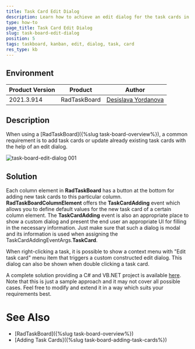 ```yaml
---
title: Task Card Edit Dialog  
description: Learn how to achieve an edit dialog for the task cards in the WinForms TaskBoard.
type: how-to
page_title: Task Card Edit Dialog
slug: task-board-edit-dialog
position: 5
tags: taskboard, kanban, edit, dialog, task, card 
res_type: kb
---
```



## Environment
|Product Version|Product|Author|
|----|----|----|
|2021.3.914|RadTaskBoard|[Desislava Yordanova](https://www.telerik.com/blogs/author/desislava-yordanova)|

## Description

When using a [RadTaskBoard]({%slug task-board-overview%}), a common requirement is to add task cards or update already existing task cards with the help of an edit dialog.

![task-board-edit-dialog 001](images/task-board-edit-dialog001.gif)

## Solution

Each column element in **RadTaskBoard** has a button at the bottom for adding new task cards to this particular column. **RadTaskBoardColumnElement** offers the **TaskCardAdding** event which allows you to define default values for the new task card of a certain column element. The **TaskCardAdding** event is also an appropriate place to show a custom dialog and present the end user an appropriate UI for filling in the necessary information. Just make sure that such a dialog is modal and its information is used when assigning the TaskCardAddingEventArgs.**TaskCard**.

When right-clicking a task, it is possible to show a context menu with "Edit task card" menu item that triggers a custom constructed edit dialog. This dialog can also be shown when double clicking a task card. 
 
A complete solution providing a C# and VB.NET project is available [here](https://github.com/telerik/winforms-sdk/tree/master/TaskBoard/TaskBoardEditDialog). Note that this is just a sample approach and it may not cover all possible cases. Feel free to modify and extend it in a way which suits your requirements best.

# See Also

* [RadTaskBoard]({%slug task-board-overview%})
* [Adding Task Cards]({%slug task-board-adding-task-cards%})

